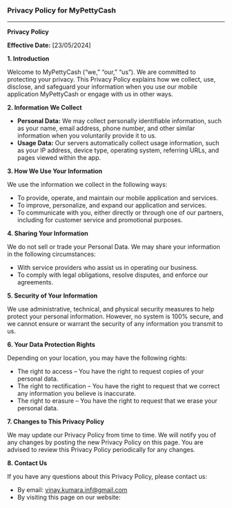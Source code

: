 ### Privacy Policy for MyPettyCash

---

**Privacy Policy**

**Effective Date:** [23/05/2024]

**1. Introduction**

Welcome to MyPettyCash (“we,” “our,” “us”). We are committed to protecting your privacy. This Privacy Policy explains how we collect, use, disclose, and safeguard your information when you use our mobile application MyPettyCash or engage with us in other ways.

**2. Information We Collect**

- **Personal Data:** We may collect personally identifiable information, such as your name, email address, phone number, and other similar information when you voluntarily provide it to us.
- **Usage Data:** Our servers automatically collect usage information, such as your IP address, device type, operating system, referring URLs, and pages viewed within the app.

**3. How We Use Your Information**

We use the information we collect in the following ways:
- To provide, operate, and maintain our mobile application and services.
- To improve, personalize, and expand our application and services.
- To communicate with you, either directly or through one of our partners, including for customer service and promotional purposes.

**4. Sharing Your Information**

We do not sell or trade your Personal Data. We may share your information in the following circumstances:
- With service providers who assist us in operating our business.
- To comply with legal obligations, resolve disputes, and enforce our agreements.

**5. Security of Your Information**

We use administrative, technical, and physical security measures to help protect your personal information. However, no system is 100% secure, and we cannot ensure or warrant the security of any information you transmit to us.

**6. Your Data Protection Rights**

Depending on your location, you may have the following rights:
- The right to access – You have the right to request copies of your personal data.
- The right to rectification – You have the right to request that we correct any information you believe is inaccurate.
- The right to erasure – You have the right to request that we erase your personal data.

**7. Changes to This Privacy Policy**

We may update our Privacy Policy from time to time. We will notify you of any changes by posting the new Privacy Policy on this page. You are advised to review this Privacy Policy periodically for any changes.

**8. Contact Us**

If you have any questions about this Privacy Policy, please contact us:
- By email: vinay.kumara.inf@gmail.com
- By visiting this page on our website: 
